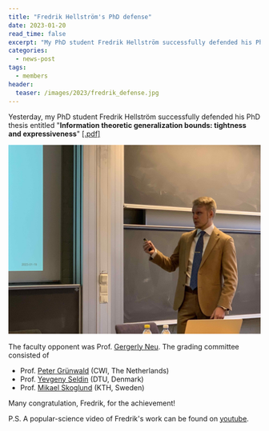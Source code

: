 ```yaml
---
title: "Fredrik Hellström's PhD defense"
date: 2023-01-20
read_time: false
excerpt: "My PhD student Fredrik Hellström successfully defended his PhD thesis"
categories:
  - news-post
tags:
  - members
header:
  teaser: /images/2023/fredrik_defense.jpg
---
```


Yesterday, my PhD student Fredrik Hellström successfully defended his PhD thesis entitled 
"**Information theoretic generalization bounds: tightness and expressiveness**" [[.pdf]](https://evt.ungpd.com/Issues/dd1df13d-d893-48ef-a233-559dfdfd586e/Click?ContactId=8ad52a77-803a-4e7f-98d9-d9f1be23f3d1&url=https%3a%2f%2fchalmersuniversity.box.com%2fs%2fy7a50qdyxaz988vdasl18yfj9op2j9pu)

![Fredrik during his PhD thesis presentation](/images/2023/fredrik_defense.jpg)

The faculty opponent was Prof. [Gergerly Neu](http://cs.bme.hu/~gergo/).
The grading committee consisted of 
- Prof. [Peter Grünwald](https://safestatistics.com) (CWI, The Netherlands)
- Prof. [Yevgeny Seldin](https://sites.google.com/site/yevgenyseldin/) (DTU, Denmark)
- Prof. [Mikael Skoglund](https://people.kth.se/~skoglund/) (KTH, Sweden)

Many congratulation, Fredrik, for the achievement!  

P.S.
A popular-science video of Fredrik's work can be found on [youtube](https://www.youtube.com/watch?v=1FiPrjR5WpM).
